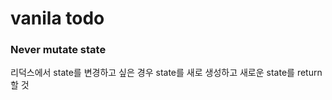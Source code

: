 vanila todo
===============

### Never mutate state
리덕스에서 state를 변경하고 싶은 경우 state를 새로 생성하고 새로운 state를 return 할 것          
          
           